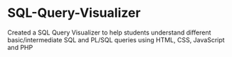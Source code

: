 # SQL-Query-Visualizer
Created a SQL Query Visualizer to help students understand different basic/intermediate SQL and PL/SQL queries using HTML, CSS, JavaScript and PHP
